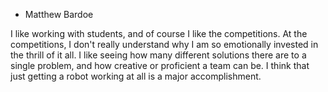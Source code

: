 - Matthew Bardoe

I like working with students, and of course I like the competitions. At the competitions, I don't really understand 
why I am so emotionally invested in the thrill of it all. I like seeing how many different solutions there are to a 
single problem, and how creative or proficient a team can be. I think that just getting a robot working at all is a 
major accomplishment.

